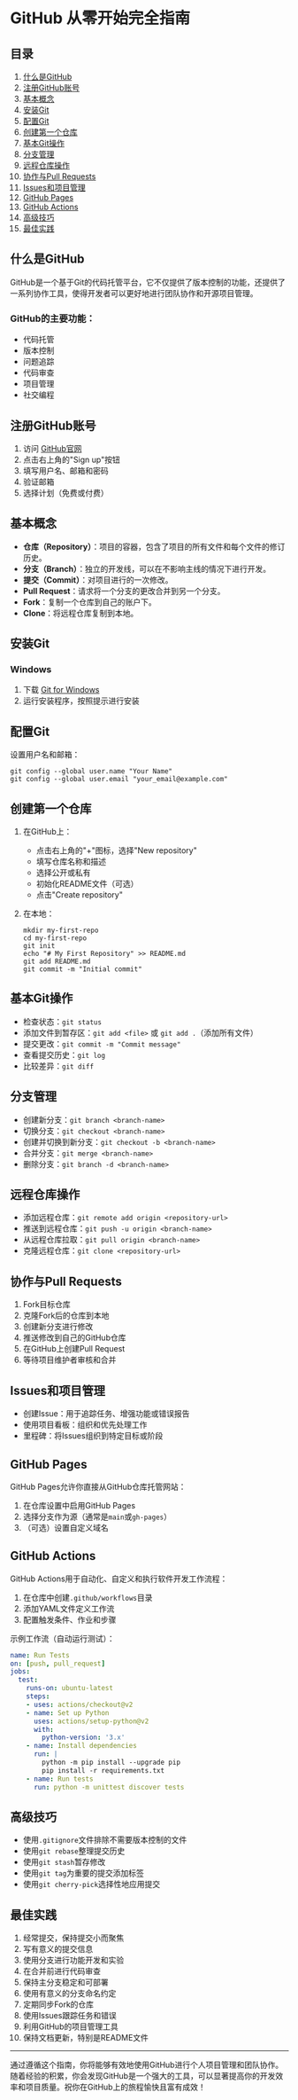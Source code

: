 # GitHub 从零开始完全指南

## 目录
1. [什么是GitHub](#什么是github)
2. [注册GitHub账号](#注册github账号)
3. [基本概念](#基本概念)
4. [安装Git](#安装git)
5. [配置Git](#配置git)
6. [创建第一个仓库](#创建第一个仓库)
7. [基本Git操作](#基本git操作)
8. [分支管理](#分支管理)
9. [远程仓库操作](#远程仓库操作)
10. [协作与Pull Requests](#协作与pull-requests)
11. [Issues和项目管理](#issues和项目管理)
12. [GitHub Pages](#github-pages)
13. [GitHub Actions](#github-actions)
14. [高级技巧](#高级技巧)
15. [最佳实践](#最佳实践)

## 什么是GitHub

GitHub是一个基于Git的代码托管平台，它不仅提供了版本控制的功能，还提供了一系列协作工具，使得开发者可以更好地进行团队协作和开源项目管理。

### GitHub的主要功能：
- 代码托管
- 版本控制
- 问题追踪
- 代码审查
- 项目管理
- 社交编程

## 注册GitHub账号

1. 访问 [GitHub官网](https://github.com)
2. 点击右上角的"Sign up"按钮
3. 填写用户名、邮箱和密码
4. 验证邮箱
5. 选择计划（免费或付费）

## 基本概念

- **仓库（Repository）**：项目的容器，包含了项目的所有文件和每个文件的修订历史。
- **分支（Branch）**：独立的开发线，可以在不影响主线的情况下进行开发。
- **提交（Commit）**：对项目进行的一次修改。
- **Pull Request**：请求将一个分支的更改合并到另一个分支。
- **Fork**：复制一个仓库到自己的账户下。
- **Clone**：将远程仓库复制到本地。

## 安装Git

### Windows
1. 下载 [Git for Windows](https://git-scm.com/download/win)
2. 运行安装程序，按照提示进行安装

## 配置Git

设置用户名和邮箱：
```
git config --global user.name "Your Name"
git config --global user.email "your_email@example.com"
```

## 创建第一个仓库

1. 在GitHub上：
   - 点击右上角的"+"图标，选择"New repository"
   - 填写仓库名称和描述
   - 选择公开或私有
   - 初始化README文件（可选）
   - 点击"Create repository"

2. 在本地：
   ```
   mkdir my-first-repo
   cd my-first-repo
   git init
   echo "# My First Repository" >> README.md
   git add README.md
   git commit -m "Initial commit"
   ```

## 基本Git操作

- 检查状态：`git status`
- 添加文件到暂存区：`git add <file>` 或 `git add .`（添加所有文件）
- 提交更改：`git commit -m "Commit message"`
- 查看提交历史：`git log`
- 比较差异：`git diff`

## 分支管理

- 创建新分支：`git branch <branch-name>`
- 切换分支：`git checkout <branch-name>`
- 创建并切换到新分支：`git checkout -b <branch-name>`
- 合并分支：`git merge <branch-name>`
- 删除分支：`git branch -d <branch-name>`

## 远程仓库操作

- 添加远程仓库：`git remote add origin <repository-url>`
- 推送到远程仓库：`git push -u origin <branch-name>`
- 从远程仓库拉取：`git pull origin <branch-name>`
- 克隆远程仓库：`git clone <repository-url>`

## 协作与Pull Requests

1. Fork目标仓库
2. 克隆Fork后的仓库到本地
3. 创建新分支进行修改
4. 推送修改到自己的GitHub仓库
5. 在GitHub上创建Pull Request
6. 等待项目维护者审核和合并

## Issues和项目管理

- 创建Issue：用于追踪任务、增强功能或错误报告
- 使用项目看板：组织和优先处理工作
- 里程碑：将Issues组织到特定目标或阶段

## GitHub Pages

GitHub Pages允许你直接从GitHub仓库托管网站：

1. 在仓库设置中启用GitHub Pages
2. 选择分支作为源（通常是`main`或`gh-pages`）
3. （可选）设置自定义域名

## GitHub Actions

GitHub Actions用于自动化、自定义和执行软件开发工作流程：

1. 在仓库中创建`.github/workflows`目录
2. 添加YAML文件定义工作流
3. 配置触发条件、作业和步骤

示例工作流（自动运行测试）：
```yaml
name: Run Tests
on: [push, pull_request]
jobs:
  test:
    runs-on: ubuntu-latest
    steps:
    - uses: actions/checkout@v2
    - name: Set up Python
      uses: actions/setup-python@v2
      with:
        python-version: '3.x'
    - name: Install dependencies
      run: |
        python -m pip install --upgrade pip
        pip install -r requirements.txt
    - name: Run tests
      run: python -m unittest discover tests
```

## 高级技巧

- 使用`.gitignore`文件排除不需要版本控制的文件
- 使用`git rebase`整理提交历史
- 使用`git stash`暂存修改
- 使用`git tag`为重要的提交添加标签
- 使用`git cherry-pick`选择性地应用提交

## 最佳实践

1. 经常提交，保持提交小而聚焦
2. 写有意义的提交信息
3. 使用分支进行功能开发和实验
4. 在合并前进行代码审查
5. 保持主分支稳定和可部署
6. 使用有意义的分支命名约定
7. 定期同步Fork的仓库
8. 使用Issues跟踪任务和错误
9. 利用GitHub的项目管理工具
10. 保持文档更新，特别是README文件

---

通过遵循这个指南，你将能够有效地使用GitHub进行个人项目管理和团队协作。随着经验的积累，你会发现GitHub是一个强大的工具，可以显著提高你的开发效率和项目质量。祝你在GitHub上的旅程愉快且富有成效！
